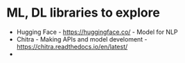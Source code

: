 # ML, DL libraries to explore

- Hugging Face - https://huggingface.co/ - Model for NLP
- Chitra - Making APIs and model develoment - https://chitra.readthedocs.io/en/latest/
- 
